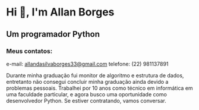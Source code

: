 # Hi 👋, I'm Allan Borges
## Um programador Python  
### Meus contatos:
e-mail: allandasilvaborges33@gmail.com
telefone: (22) 981137891

Durante minha graduação fui monitor de algoritmo e estrutura de dados, entretanto não consegui concluir minha graduação ainda devido a problemas pessoais. Trabalhei por 10 anos como técnico em informática em uma faculdade particular, e agora busco uma oportunidade como desenvolvedor Python. Se estiver contratando, vamos conversar.


